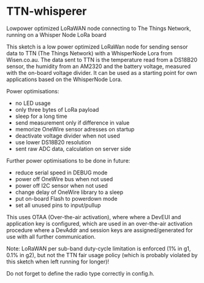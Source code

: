 # TTN-whisperer
Lowpower optimized LoRaWAN node connecting to The Things Network, running on a Whisper Node LoRa board

This sketch is a low power optimized LoRaWan node for sending sensor datato TTN (The Things Network) with a WhisperNode Lora from Wisen.co.au. Thedata sent to TTN is the temperature read from a DS18B20 sensor, the humidity from an AM2320 and the battery voltage, measured with the on-board voltage divider. It can be used as a starting point for own applications based on theWhisperNode Lora.Power optimisations:- no LED usage- only three bytes of LoRa payload- sleep for a long time- send measurement only if difference in value- memorize OneWire sensor adresses on startup- deactivate voltage divider when not used- use lower DS18B20 resolution- sent raw ADC data, calculation on server sideFurther power optimisations to be done in future:- reduce serial speed in DEBUG mode- power off OneWire bus when not used- power off I2C sensor when not used- change delay of OneWire library to a sleep- put on-board Flash to powerdown mode- set all unused pins to input/pullup
This uses OTAA (Over-the-air activation), where where a DevEUI andapplication key is configured, which are used in an over-the-airactivation procedure where a DevAddr and session keys areassigned/generated for use with all further communication.
Note: LoRaWAN per sub-band duty-cycle limitation is enforced (1% ing1, 0.1% in g2), but not the TTN fair usage policy (which is probablyviolated by this sketch when left running for longer)!Do not forget to define the radio type correctly in config.h.